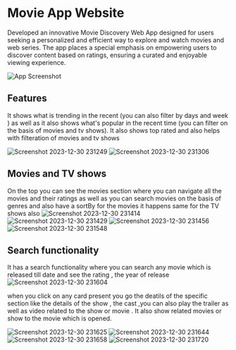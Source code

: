 # Movie App Website
Developed an innovative Movie Discovery Web App designed for users seeking a personalized and efficient way to explore and watch movies and web series. The app places a special emphasis on empowering users to discover content based on ratings, ensuring a curated and enjoyable viewing experience.


![App Screenshot](https://github.com/Saket281/movix/assets/131553738/c9ad2c14-92c0-4643-8cae-3310ce87fbd1)

## Features

It shows what is trending in the recent (you can also filter by days and week ) as well as it also shows what's popular in the recent time (you can filter on the basis of movies and tv shows).
It also shows top rated and also helps with filteration of movies and tv shows

![Screenshot 2023-12-30 231249](https://github.com/Saket281/movix/assets/131553738/24fa28f7-0618-42f8-b419-ddb2e123d1b2)
![Screenshot 2023-12-30 231306](https://github.com/Saket281/movix/assets/131553738/8b3abbb5-6a2f-4315-8dd4-4d49fa88f6dd)

## Movies and TV shows

On the top you can see the movies section where you can navigate all the movies and their ratings as well as you can search movies on the basis of genres and also have a sortBy for the movies it happens same for the TV shows also 
![Screenshot 2023-12-30 231414](https://github.com/Saket281/movix/assets/131553738/106f2ae6-06c9-4a44-ac5a-78dec678ec85)
![Screenshot 2023-12-30 231429](https://github.com/Saket281/movix/assets/131553738/d68b1c90-51d1-4250-bab1-e057961b1b56)
![Screenshot 2023-12-30 231456](https://github.com/Saket281/movix/assets/131553738/4e4aa293-0fd0-4579-8439-7d27fcd03639)
![Screenshot 2023-12-30 231548](https://github.com/Saket281/movix/assets/131553738/b296d5cd-a7dc-46f1-91f8-83a2a926bc53)

## Search functionality 
It has a search functionality where you can search any movie which is released till date and see the rating , the year of release![Screenshot 2023-12-30 231604](https://github.com/Saket281/movix/assets/131553738/a404d4b8-4c6f-413f-ac1c-d26ea122afcc)

when you click on any card present you go the deatils of the specific section like the details of the show , the cast ,you can also play the trailer as well as video related to the show or movie . It also show related movies or show  to the movie which is opened.

![Screenshot 2023-12-30 231625](https://github.com/Saket281/movix/assets/131553738/95420d96-f7fe-48b3-9936-7d875dd84fb6)
![Screenshot 2023-12-30 231644](https://github.com/Saket281/movix/assets/131553738/5306a65f-1e4c-4dd6-a942-c8129c801372)
![Screenshot 2023-12-30 231658](https://github.com/Saket281/movix/assets/131553738/a2c818e5-a398-47d3-b529-373d24ca6a31)
![Screenshot 2023-12-30 231720](https://github.com/Saket281/movix/assets/131553738/77c6d5ee-1bd1-4be9-a5da-5fc3bf874c01)
